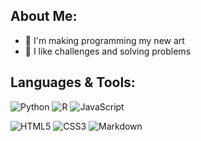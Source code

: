 ## About Me:

- :art: I'm making programming my new art
- :wrench: I like challenges and solving problems

## Languages & Tools:
![Python](https://img.shields.io/badge/Python-27225A?style=flat-square&logo=python&logoColor=white)
![R](https://img.shields.io/badge/R-27225A?style=flat-square&logo=R&logoColor=white)
![JavaScript](https://img.shields.io/badge/JavaScript-27225A?style=flat-square&logo=javascript&logoColor=white)

![HTML5](https://img.shields.io/badge/HTML5-27225A?style=flat-square&logo=html5&logoColor=white)
![CSS3](https://img.shields.io/badge/css3-27225A?style=flat-square&logo=css3&logoColor=white)
![Markdown](https://img.shields.io/badge/Markdown-27225A?style=flat-square&logo=markdown&logoColor=white)
